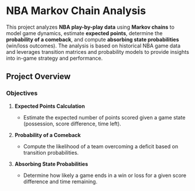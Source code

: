 # NBA Markov Chain Analysis

This project analyzes **NBA play-by-play data** using **Markov chains** to model game dynamics, estimate **expected points**, determine the **probability of a comeback**, and compute **absorbing state probabilities** (win/loss outcomes). The analysis is based on historical NBA game data and leverages transition matrices and probability models to provide insights into in-game strategy and performance.

## Project Overview

### Objectives
1. **Expected Points Calculation**  
   - Estimate the expected number of points scored given a game state (possession, score difference, time left).
  
2. **Probability of a Comeback**  
   - Compute the likelihood of a team overcoming a deficit based on transition probabilities.

3. **Absorbing State Probabilities**  
   - Determine how likely a game ends in a win or loss for a given score difference and time remaining.




